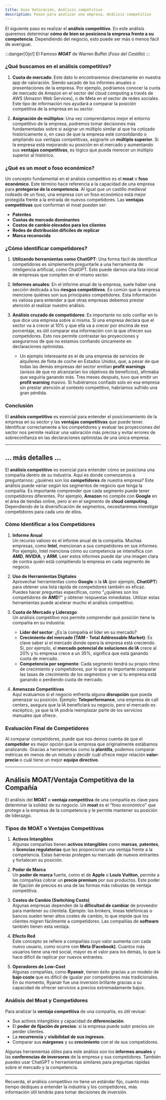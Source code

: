 ```yaml
---
title: Guía Valoración, Análisis competitivo
description: Pasos para analizar una empresa, Análisis competitivo
---
```


El siguiente paso es realizar el **análisis competitivo**. En este análisis queremos determinar **cómo de bien se posiciona la empresa frente a su competencia**. Dependiendo del negocio, esto puede ser más o menos fácil de averiguar. 

:::danger[Ojo!]
El Famoso ***MOAT*** de Warren Buffet (_Foso del Castillo_)
:::

### ¿Qué buscamos en el análisis competitivo?

1. **Cuota de mercado**: Este dato lo encontraremos directamente en nuestra app de valoración. Siendo sacado de los informes anuales o presentaciones de la empresa. Por ejemplo, podríamos conocer la cuota de mercado de Amazon en el sector del cloud computing a través de AWS (Amazon Web Services), o de Meta en el sector de redes sociales. Este tipo de información nos ayudará a comparar la posición competitiva de la empresa en su sector.

2. **Asignación de múltiplos**: Una vez comprendamos mejor el entorno competitivo de la empresa, podremos tomar decisiones más fundamentadas sobre si asignar un múltiplo similar al que ha cotizado históricamente o, en caso de que la empresa esté consolidando o ampliando sus ventajas competitivas, asignarle un **múltiplo superior**. Si la empresa está mejorando su posición en el mercado y aumentando sus **ventajas competitivas**, es lógico que pueda merecer un múltiplo superior al histórico.

### ¿Qué es un *moat* o foso económico?

Un concepto fundamental en el análisis competitivo es el **moat** o **foso económico**. Este término hace referencia a la capacidad de una empresa para **protegerse de la competencia**. Al igual que un castillo medieval rodeado de un foso, una empresa con un foso económico está mejor protegida frente a la entrada de nuevos competidores. Las **ventajas competitivas** que conforman el moat pueden ser:
   - **Patentes**
   - **Cuotas de mercado dominantes**
   - **Costos de cambio elevados para los clientes**
   - **Redes de distribución difíciles de replicar**
   - **Marca reconocida**

### ¿Cómo identificar competidores?

1. **Utilizando herramientas como ChatGPT**: Una forma fácil de identificar competidores es simplemente preguntarle a una herramienta de inteligencia artificial, como ChatGPT. Esto puede darnos una lista inicial de empresas que compiten en el mismo sector.

2. **Informes anuales**: En el informe anual de la empresa, suele haber una sección dedicada a los **riesgos competitivos**. Es común que la empresa mencione quiénes son sus principales competidores. Esta información es valiosa para entender a qué otras empresas debemos prestar atención al realizar nuestro análisis.

3. **Análisis cruzado de competidores**: Es importante no solo confiar en lo que dice una empresa sobre sí misma. Si una empresa declara que el sector va a crecer al 10% y que ella va a crecer por encima de ese porcentaje, es útil comparar esa información con la que ofrecen sus competidores. Esto nos permite contrastar las proyecciones y asegurarnos de que no estamos confiando únicamente en declaraciones optimistas.

   - Un ejemplo interesante es el de una empresa de servicios de alquileres de flota de coche en Estados Unidos, que, a pesar de que todas las demás empresas del sector emitían **profit warnings** (avisos de que no alcanzarían los objetivos de beneficios), afirmaba que seguiría ganando más. Tres meses después, tuvo que emitir un **profit warning** masivo. Si hubiéramos confiado solo en esa empresa sin prestar atención al contexto competitivo, habríamos sufrido una gran pérdida.

### Conclusión

El **análisis competitivo** es esencial para entender el posicionamiento de la empresa en su sector y las **ventajas competitivas** que puede tener. Identificar correctamente a los competidores y evaluar las proyecciones del sector nos permite realizar una valoración más precisa y evitar errores de sobreconfianza en las declaraciones optimistas de una única empresa.

---

## ... más detalles ...

El **análisis competitivo** es esencial para entender cómo se posiciona una compañía dentro de su industria. Aquí es donde comenzamos a preguntarnos: ¿quiénes son los **competidores** de nuestra empresa? Este análisis puede variar según los segmentos de negocio que tenga la compañía. Es importante comprender que cada segmento puede tener competidores diferentes. Por ejemplo, **Amazon** no compite con **Google** en el área de tiendas online, pero sí en el segmento de **cloud computing**. Dependiendo de la diversificación de segmentos, necesitaremos investigar competidores para cada uno de ellos.

### Cómo Identificar a los Competidores

1. **Informe Anual**  
   Un recurso valioso es el informe anual de la compañía. Muchas empresas, como **Intel**, mencionan a sus competidores en sus informes. Por ejemplo, Intel menciona cómo su competencia se intensifica con **AMD**, **NVIDIA**, y **ARM**. Leer estos informes puede dar una imagen clara de contra quién está compitiendo la empresa en cada segmento de negocio.

2. **Uso de Herramientas Digitales**  
   Aprovechar herramientas como **Google** o la **IA** (por ejemplo, **ChatGPT**) para obtener una lista rápida de competidores también es eficaz. Puedes hacer preguntas específicas, como "¿quiénes son los competidores de **AMD**?" y obtener respuestas inmediatas. Utilizar estas herramientas puede acelerar mucho el análisis competitivo.

3. **Cuota de Mercado y Liderazgo**  
   Un análisis competitivo nos permite comprender qué posición tiene la compañía en su industria:
   - **Líder del sector**: ¿Es la compañía el líder en su mercado?
   - **Crecimiento del mercado (TAM - Total Addressable Market)**: Es clave saber si el mercado donde opera la empresa está creciendo. Si, por ejemplo, el **mercado potencial de soluciones de IA** crece al 20% y tu empresa crece a un 35%, significa que está ganando cuota de mercado.
   - **Competencia por segmento**: Cada segmento tendrá su propio ritmo de crecimiento y competidores, por lo que es importante comparar las tasas de crecimiento de los segmentos y ver si tu empresa está ganando o perdiendo cuota de mercado.

4. **Amenazas Competitivas**  
   Aquí evaluamos si el negocio enfrenta alguna **disrupción** que pueda amenazar su posición. Ejemplo: **Teleperformance**, una empresa de call centers, asegura que la IA beneficiará su negocio, pero el mercado es escéptico, ya que la IA podría reemplazar parte de los servicios manuales que ofrece.

### Evaluación Final de Competidores
Al comparar competidores, puede que nos demos cuenta de que el **competidor** es mejor opción que la empresa que originalmente estábamos analizando. Gracias a herramientas como la **plantilla**, podemos comparar métricas en menos de un minuto y decidir cuál ofrece mejor relación **valor-precio** o cuál tiene un mejor **equipo directivo**.

---

## Análisis MOAT/Ventaja Competitiva de la Compañía

El análisis del **MOAT** o **ventaja competitiva** de una compañía es clave para determinar la solidez de su negocio. Un **moat** es el "foso económico" que protege a la empresa de la competencia y le permite mantener su posición de liderazgo.

### Tipos de MOAT o Ventajas Competitivas

1. **Activos Intangibles**  
   Algunas compañías tienen **activos intangibles** como **marcas**, **patentes**, o **licencias regulatorias** que les proporcionan una ventaja frente a la competencia. Estas barreras protegen su mercado de nuevos entrantes y fortalecen su posición.

2. **Poder de Marca**  
   Un **poder de marca** fuerte, como el de **Apple** o **Louis Vuitton**, permite a las compañías cobrar un **precio premium** por sus productos. Este poder de fijación de precios es una de las formas más robustas de ventaja competitiva.

3. **Costes de Cambio (Switching Costs)**  
   Algunas empresas dependen de la **dificultad de cambiar** de proveedor para mantener su clientela. Ejemplo: los brokers, líneas telefónicas o bancos suelen tener altos costes de cambio, lo que impide que los clientes migren fácilmente a competidores. Las compañías de **software** también tienen esta ventaja.

4. **Efecto Red**  
   Este concepto se refiere a compañías cuyo valor aumenta con cada nuevo usuario, como ocurre con **Meta (Facebook)**. Cuantos más usuarios tiene una red social, mayor es el valor para los demás, lo que la hace difícil de replicar por nuevos entrantes.

5. **Operadores de Low-Cost**  
   Algunas compañías, como **Ryanair**, tienen éxito gracias a un modelo de **bajo coste** que es difícil de igualar por competidores más tradicionales. En su momento, Ryanair fue una inversión brillante gracias a su capacidad de ofrecer servicios a precios extremadamente bajos.

### Análisis del Moat y Competidores

Para analizar la **ventaja competitiva** de una compañía, es útil revisar:
- Sus activos intangibles y capacidad de **diferenciación**.
- El **poder de fijación de precios**: si la empresa puede subir precios sin perder clientes.
- La **recurrencia** y **visibilidad de sus ingresos**.
- Comparar sus **márgenes** y su **crecimiento** con el de sus competidores.
  
Algunas herramientas útiles para este análisis son los **informes anuales** y las **conferencias de inversores** de la empresa y sus competidores. También puedes usar ChatGPT o herramientas similares para preguntas rápidas sobre el mercado y la competencia.

---

Recuerda, el análisis competitivo no tiene un estándar fijo, cuanto más tiempo dediques a entender la industria y los competidores, más información útil tendrás para tomar decisiones de inversión. 


